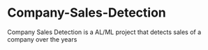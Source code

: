 # Company-Sales-Detection
Company Sales Detection is a AL/ML project that detects sales of a company over the years
